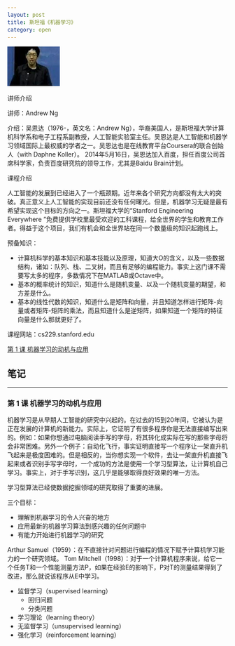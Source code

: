 ```yaml
---
layout: post
title: 斯坦福《机器学习》
category: open
---
```

<img class="cover" src="/images/2015/2011022314204516622.jpg" />

讲师介绍

讲师：Andrew Ng

介绍：吴恩达（1976-，英文名：Andrew Ng），华裔美国人，是斯坦福大学计算机科学系和电子工程系副教授，人工智能实验室主任。吴恩达是人工智能和机器学习领域国际上最权威的学者之一。吴恩达也是在线教育平台Coursera的联合创始人（with Daphne Koller）。
2014年5月16日，吴恩达加入百度，担任百度公司首席科学家，负责百度研究院的领导工作，尤其是Baidu Brain计划。

课程介绍

人工智能的发展到已经进入了一个瓶颈期。近年来各个研究方向都没有太大的突破。真正意义上人工智能的实现目前还没有任何曙光。但是，机器学习无疑是最有希望实现这个目标的方向之一。斯坦福大学的“Stanford Engineering Everywhere ”免费提供学校里最受欢迎的工科课程，给全世界的学生和教育工作者。得益于这个项目，我们有机会和全世界站在同一个数量级的知识起跑线上。

预备知识：
* 计算机科学的基本知识和基本技能以及原理，知道大O的含义，以及一些数据结构，诸如：队列、栈、二叉树，而且有足够的编程能力。事实上这门课不需要写太多的程序，多数情况下在MATLAB或Octave中。
* 基本的概率统计的知识，知道什么是随机变量、以及一个随机变量的期望，和方差是什么。
* 基本的线性代数的知识，知道什么是矩阵和向量，并且知道怎样进行矩阵-向量或者矩阵-矩阵的乘法，而且知道什么是逆矩阵，如果知道一个矩阵的特征向量是什么那就更好了。 

课程网站：cs229.stanford.edu

[第 1 课 机器学习的动机与应用](#section-1)

## 笔记

---

### 第 1 课 机器学习的动机与应用

机器学习是从早期人工智能的研究中兴起的。在过去的15到20年间，它被认为是正在发展的计算机的新能力。实际上，它证明了有很多程序你是无法直接编写出来的。例如：如果你想通过电脑阅读手写的字母，将其转化成实际在写的那些字母将会非常困难。另外一个例子：自动化飞行，事实证明直接写一个程序让一架直升机飞起来是极度困难的。但是相反的，当你想实现一个软件，去让一架直升机直接飞起来或者识别手写字母时，一个成功的方法是使用一个学习型算法，让计算机自己学习。事实上，对于手写识别，这几乎是能够取得良好效果的唯一方法。

学习型算法已经使数据挖掘领域的研究取得了重要的进展。

三个目标：    
* 理解到机器学习的令人兴奋的地方  
* 应用最新的机器学习算法到感兴趣的任何问题中  
* 有能力开始进行机器学习的研究

Arthur Samuel（1959）：在不直接针对问题进行编程的情况下赋予计算机学习能力的一个研究领域。
Tom Mitchell（1998）：对于一个计算机程序来说，给它一个任务T和一个性能测量方法P，如果在经验E的影响下，P对T的测量结果得到了改进，那么就说该程序从E中学习。

* 监督学习（supervised learning）
  * 回归问题
  * 分类问题
* 学习理论（learning theory）
* 无监督学习（unsupervised learning）
* 强化学习（reinforcement learning）
